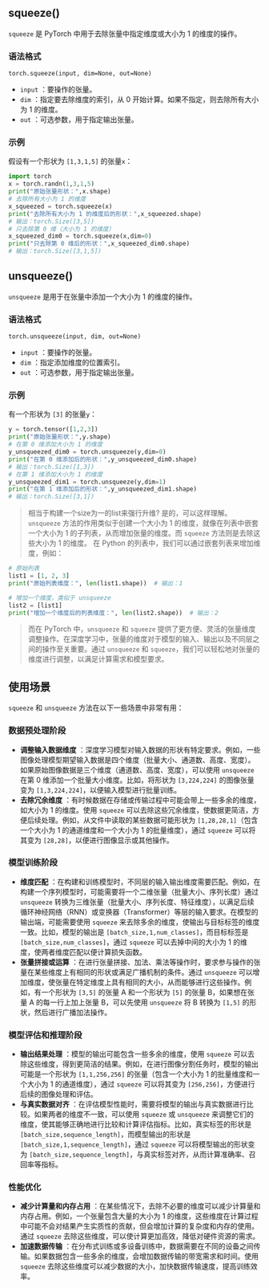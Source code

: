 ## squeeze()

`squeeze` 是 PyTorch 中用于去除张量中指定维度或大小为 1 的维度的操作。

### 语法格式

`torch.squeeze(input, dim=None, out=None)`

  * `input` ：要操作的张量。
  * `dim` ：指定要去除维度的索引，从 0 开始计算。如果不指定，则去除所有大小为 1 的维度。
  * `out` ：可选参数，用于指定输出张量。

### 示例

假设有一个形状为 `[1,3,1,5]` 的张量`x`：

```python
import torch
x = torch.randn(1,3,1,5)
print("原始张量形状：",x.shape)
# 去除所有大小为 1 的维度
x_squeezed = torch.squeeze(x)
print("去除所有大小为 1 的维度后的形状：",x_squeezed.shape)
# 输出：torch.Size([3,5])
# 只去除第 0 维（大小为 1 的维度）
x_squeezed_dim0 = torch.squeeze(x,dim=0)
print("只去除第 0 维后的形状：",x_squeezed_dim0.shape)
# 输出：torch.Size([3,1,5])
```

## unsqueeze()

`unsqueeze` 是用于在张量中添加一个大小为 1 的维度的操作。

### 语法格式

`torch.unsqueeze(input, dim, out=None)`

  * `input` ：要操作的张量。
  * `dim` ：指定添加维度的位置索引。
  * `out` ：可选参数，用于指定输出张量。

### 示例

有一个形状为 `[3]` 的张量`y`：

```python
y = torch.tensor([1,2,3])
print("原始张量形状：",y.shape)
# 在第 0 维添加大小为 1 的维度
y_unsqueezed_dim0 = torch.unsqueeze(y,dim=0)
print("在第 0 维添加后的形状：",y_unsqueezed_dim0.shape)
# 输出：torch.Size([1,3])
# 在第 1 维添加大小为 1 的维度
y_unsqueezed_dim1 = torch.unsqueeze(y,dim=1)
print("在第 1 维添加后的形状：",y_unsqueezed_dim1.shape)
# 输出：torch.Size([3,1])
```
> 相当于构建一个size为一的list来强行升维?
> 是的，可以这样理解。`unsqueeze` 方法的作用类似于创建一个大小为 1 的维度，就像在列表中嵌套一个大小为 1 的子列表，从而增加张量的维度。而 `squeeze` 方法则是去除这些大小为 1 的维度。
> 在 Python 的列表中，我们可以通过嵌套列表来增加维度，例如：

```python
# 原始列表
list1 = [1, 2, 3]
print("原始列表维度：", len(list1.shape))  # 输出：1

# 增加一个维度，类似于 unsqueeze
list2 = [list1]
print("增加一个维度后的列表维度：", len(list2.shape))  # 输出：2
```

> 而在 PyTorch 中，`unsqueeze` 和 `squeeze` 提供了更方便、灵活的张量维度调整操作。在深度学习中，张量的维度对于模型的输入、输出以及不同层之间的操作至关重要。通过 `unsqueeze` 和 `squeeze`，我们可以轻松地对张量的维度进行调整，以满足计算需求和模型要求。
>



## 使用场景
`squeeze` 和 `unsqueeze` 方法在以下一些场景中非常有用：

### 数据预处理阶段

  * **调整输入数据维度** ：深度学习模型对输入数据的形状有特定要求。例如，一些图像处理模型期望输入数据是四个维度（批量大小、通道数、高度、宽度）。如果原始图像数据是三个维度（通道数、高度、宽度），可以使用 `unsqueeze` 在第 0 维添加一个批量大小维度。比如，将形状为 `[3,224,224]` 的图像张量变为 `[1,3,224,224]`，以便输入模型进行批量训练。
  * **去除冗余维度** ：有时候数据在存储或传输过程中可能会带上一些多余的维度，如大小为 1 的维度。使用 `squeeze` 可以去除这些冗余维度，使数据更简洁，方便后续处理。例如，从文件中读取的某些数据可能形状为 `[1,28,28,1]`（包含一个大小为 1 的通道维度和一个大小为 1 的批量维度），通过 `squeeze` 可以将其变为 `[28,28]`，以便进行图像显示或其他操作。

### 模型训练阶段

  * **维度匹配** ：在构建和训练模型时，不同层的输入输出维度需要匹配。例如，在构建一个序列模型时，可能需要将一个二维张量（批量大小、序列长度）通过 `unsqueeze` 转换为三维张量（批量大小、序列长度、特征维度），以满足后续循环神经网络（RNN）或变换器（Transformer）等层的输入要求。在模型的输出端，可能需要使用 `squeeze` 来去除多余的维度，使输出与目标标签的维度一致。比如，模型的输出是 `[batch_size,1,num_classes]`，而目标标签是 `[batch_size,num_classes]`，通过 `squeeze` 可以去掉中间的大小为 1 的维度，使两者维度匹配以便计算损失函数。
  * **张量拼接或运算** ：在进行张量拼接、加法、乘法等操作时，要求参与操作的张量在某些维度上有相同的形状或满足广播机制的条件。通过 `unsqueeze` 可以增加维度，使张量在特定维度上具有相同的大小，从而能够进行这些操作。例如，有一个形状为 `[3,5]` 的张量 A 和一个形状为 `[5]` 的张量 B，如果想在张量 A 的每一行上加上张量 B，可以先使用 `unsqueeze` 将 B 转换为 `[1,5]` 的形状，然后进行广播加法操作。

### 模型评估和推理阶段

  * **输出结果处理** ：模型的输出可能包含一些多余的维度，使用 `squeeze` 可以去除这些维度，得到更简洁的结果。例如，在进行图像分割任务时，模型的输出可能是一个形状为 `[1,1,256,256]` 的张量（包含一个大小为 1 的批量维度和一个大小为 1 的通道维度），通过 `squeeze` 可以将其变为 `[256,256]`，方便进行后续的图像处理和评估。
  * **与真实数据对齐** ：在评估模型性能时，需要将模型的输出与真实数据进行比较。如果两者的维度不一致，可以使用 `squeeze` 或 `unsqueeze` 来调整它们的维度，使其能够正确地进行比较和计算评估指标。比如，真实标签的形状是 `[batch_size,sequence_length]`，而模型输出的形状是 `[batch_size,1,sequence_length]`，通过 `squeeze` 可以将模型输出的形状变为 `[batch_size,sequence_length]`，与真实标签对齐，从而计算准确率、召回率等指标。

### 性能优化

  * **减少计算量和内存占用** ：在某些情况下，去除不必要的维度可以减少计算量和内存占用。例如，一个张量包含大量的大小为 1 的维度，这些维度在计算过程中可能不会对结果产生实质性的贡献，但会增加计算的复杂度和内存的使用。通过 `squeeze` 去除这些维度，可以使计算更加高效，降低对硬件资源的需求。
  * **加速数据传输** ：在分布式训练或多设备训练中，数据需要在不同的设备之间传输。如果数据包含一些多余的维度，会增加数据传输的带宽需求和时间。使用 `squeeze` 去除这些维度可以减少数据的大小，加快数据传输速度，提高训练效率。
